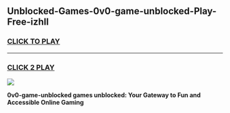 
## Unblocked-Games-0v0-game-unblocked-Play-Free-izhll
<h3>
<a href="https://premium76.site?title=0v0-game-unblocked&ref=22A">CLICK TO PLAY</a></h3>
<hr>

<h3>
<a href="https://premium76.site?title=0v0-game-unblocked&ref=22A">CLICK 2 PLAY</a>
  
</h3>

<a href="https://premium76.site?title=0v0-game-unblocked&ref=22A"><img src="https://clearcache.store/games.png"></a>


**0v0-game-unblocked games unblocked: Your Gateway to Fun and Accessible Online Gaming**

